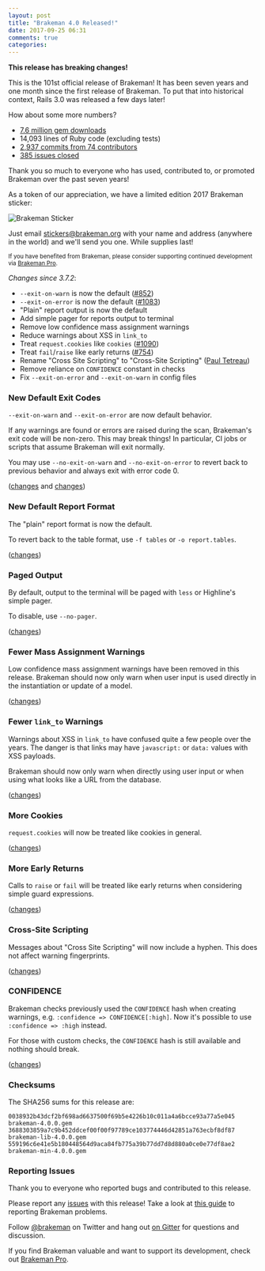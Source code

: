 ```yaml
---
layout: post
title: "Brakeman 4.0 Released!"
date: 2017-09-25 06:31
comments: true
categories: 
---
```


**This release has breaking changes!**

This is the 101st official release of Brakeman! It has been seven years and one month since the first release of Brakeman.
To put that into historical context, Rails 3.0 was released a few days later! 

How about some more numbers?

* [7.6 million gem downloads](https://rubygems.org/gems/brakeman)
* 14,093 lines of Ruby code (excluding tests)
* [2,937 commits from 74 contributors](https://github.com/presidentbeef/brakeman/graphs/contributors)
* [385 issues closed](https://github.com/presidentbeef/brakeman/issues?q=is%3Aissue+is%3Aclosed)

Thank you so much to everyone who has used, contributed to, or promoted Brakeman over the past seven years!

As a token of our appreciation, we have a limited edition 2017 Brakeman sticker:

![Brakeman Sticker](/images/brakeman_anniversary_sticker.png)

Just email stickers@brakeman.org with your name and address (anywhere in the world) and we'll send you one. While supplies last!

<small>If you have benefited from Brakeman, please consider supporting continued development via [Brakeman Pro](https://brakemanpro.com).</small>

_Changes since 3.7.2_:

* `--exit-on-warn` is now the default ([#852](https://github.com/presidentbeef/brakeman/issues/852))
* `--exit-on-error` is now the default ([#1083](https://github.com/presidentbeef/brakeman/issues/1083))
* "Plain" report output is now the default
* Add simple pager for reports output to terminal
* Remove low confidence mass assignment warnings
* Reduce warnings about XSS in `link_to`
* Treat `request.cookies` like `cookies` ([#1090](https://github.com/presidentbeef/brakeman/issues/1090))
* Treat `fail`/`raise` like early returns ([#754](https://github.com/presidentbeef/brakeman/issues/754))
* Rename "Cross Site Scripting" to "Cross-Site Scripting" ([Paul Tetreau](https://github.com/paultetreau))
* Remove reliance on `CONFIDENCE` constant in checks
* Fix `--exit-on-error` and `--exit-on-warn` in config files

### New Default Exit Codes

`--exit-on-warn` and `--exit-on-error` are now default behavior.

If any warnings are found or errors are raised during the scan, Brakeman's exit code will be non-zero. This may break things! In particular, CI jobs or scripts that assume Brakeman will exit normally.

You may use `--no-exit-on-warn` and `--no-exit-on-error` to revert back to previous behavior and always exit with error code 0.

([changes](https://github.com/presidentbeef/brakeman/pull/1085) and [changes](https://github.com/presidentbeef/brakeman/pull/1086))

### New Default Report Format

The "plain" report format is now the default.

To revert back to the table format, use `-f tables` or `-o report.tables`.

([changes](https://github.com/presidentbeef/brakeman/pull/1084))

### Paged Output

By default, output to the terminal will be paged with `less` or Highline's simple pager.

To disable, use `--no-pager`.

([changes](https://github.com/presidentbeef/brakeman/pull/1098))

### Fewer Mass Assignment Warnings

Low confidence mass assignment warnings have been removed in this release. Brakeman should now only warn when user input is used directly in the instantiation or update of a model.

([changes](https://github.com/presidentbeef/brakeman/pull/1087))

### Fewer `link_to` Warnings

Warnings about XSS in `link_to` have confused quite a few people over the years. The danger is that links may have `javascript:` or `data:` values with XSS payloads.

Brakeman should now only warn when directly using user input or when using what looks like a URL from the database.

([changes](https://github.com/presidentbeef/brakeman/pull/1093))

### More Cookies

`request.cookies` will now be treated like cookies in general.

([changes](https://github.com/presidentbeef/brakeman/pull/1094))

### More Early Returns

Calls to `raise` or `fail` will be treated like early returns when considering simple guard expressions.

([changes](https://github.com/presidentbeef/brakeman/pull/1089)) 

### Cross-Site Scripting

Messages about "Cross Site Scripting" will now include a hyphen. This does not affect warning fingerprints.

([changes](https://github.com/presidentbeef/brakeman/pull/936))

### CONFIDENCE

Brakeman checks previously used the `CONFIDENCE` hash when creating warnings, e.g. `:confidence => CONFIDENCE[:high]`. Now it's possible to use `:confidence => :high` instead.

For those with custom checks, the `CONFIDENCE` hash is still available and nothing should break.

([changes](https://github.com/presidentbeef/brakeman/pull/1088))

### Checksums

The SHA256 sums for this release are:

    0038932b43dcf2bf698ad6637500f69b5e4226b10c011a4a6bcce93a77a5e045  brakeman-4.0.0.gem
    3688303859a7c9b452ddcef00f00f97789ce103774446d42851a763ecbf8df87  brakeman-lib-4.0.0.gem
    559196c6e41e5b180448564d9aca84fb775a39b77dd7d8d880a0ce0e77df8ae2  brakeman-min-4.0.0.gem

### Reporting Issues

Thank you to everyone who reported bugs and contributed to this release.

Please report any [issues](https://github.com/presidentbeef/brakeman/issues) with this release! Take a look at [this guide](https://github.com/presidentbeef/brakeman/wiki/How-to-Report-a-Brakeman-Issue) to reporting Brakeman problems.

Follow [@brakeman](https://twitter.com/brakeman) on Twitter and hang out [on Gitter](https://gitter.im/presidentbeef/brakeman) for questions and discussion.

If you find Brakeman valuable and want to support its development, check out [Brakeman Pro](https://brakemanpro.com/).

